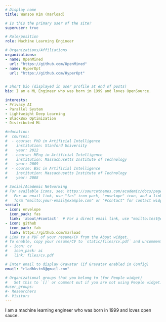 ```yaml
---
# Display name
title: Wansoo Kim (marload)

# Is this the primary user of the site?
superuser: true

# Role/position
role: Machine Learning Engineer

# Organizations/Affiliations
organizations:
- name: OpenMined
  url: "https://github.com/OpenMined"
- name: HyperOpt
  url: "https://github.com/HyperOpt"
  

# Short bio (displayed in user profile at end of posts)
bio: I am a ML Engineer who was born in 1999 and loves OpenSource.

interests:
- Privacy AI
- Parallel System
- Lightweight Deep Learning
- BlackBox Optimization
- Distributed ML

#education:
#  courses:
#  - course: PhD in Artificial Intelligence
#    institution: Stanford University
#    year: 2012
#  - course: MEng in Artificial Intelligence
#    institution: Massachusetts Institute of Technology
#    year: 2009
#  - course: BSc in Artificial Intelligence
#    institution: Massachusetts Institute of Technology
#    year: 2008

# Social/Academic Networking
# For available icons, see: https://sourcethemes.com/academic/docs/page-builder/#icons
#   For an email link, use "fas" icon pack, "envelope" icon, and a link in the
#   form "mailto:your-email@example.com" or "#contact" for contact widget.
social:
- icon: envelope
  icon_pack: fas
  link: 'about/#contact'  # For a direct email link, use "mailto:test@example.org".
- icon: github
  icon_pack: fab
  link: https://github.com/marload
# Link to a PDF of your resume/CV from the About widget.
# To enable, copy your resume/CV to `static/files/cv.pdf` and uncomment the lines below.
# - icon: cv
#   icon_pack: ai
#   link: files/cv.pdf

# Enter email to display Gravatar (if Gravatar enabled in Config)
email: "rladhkstn8@gmail.com"

# Organizational groups that you belong to (for People widget)
#   Set this to `[]` or comment out if you are not using People widget.
#user_groups:
#- Researchers
#- Visitors
---
```



I am a machine learning engineer who was born in 1999 and loves open sauce.